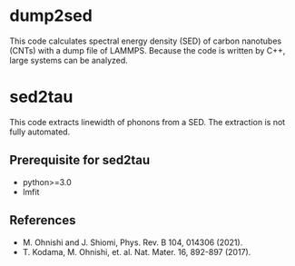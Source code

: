 # dump2sed

This code calculates spectral energy density (SED) of carbon nanotubes (CNTs) with a dump file of LAMMPS.
Because the code is written by C++, large systems can be analyzed.

# sed2tau

This code extracts linewidth of phonons from a SED.
The extraction is not fully automated.

## Prerequisite for sed2tau

* python>=3.0
* lmfit

## References

* M. Ohnishi and J. Shiomi, Phys. Rev. B 104, 014306 (2021).
* T. Kodama, M. Ohnishi, et. al. Nat. Mater. 16, 892-897 (2017).

